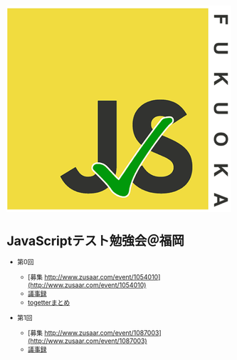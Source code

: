 ![JavaScriptテスト勉強会＠福岡](img/JsTestFukuokaLogo.png)

JavaScriptテスト勉強会＠福岡
=============

+ 第0回
  * [募集 http://www.zusaar.com/event/1054010](http://www.zusaar.com/event/1054010)
  * [議事録](minutes/20130925-vol.0/)
  * [togetterまとめ](http://togetter.com/li/569011)

+ 第1回
  * [募集 http://www.zusaar.com/event/1087003](http://www.zusaar.com/event/1087003)
  * [議事録](minutes/20131016-vol.1/)
